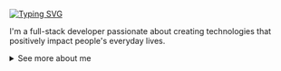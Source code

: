 [![Typing SVG](https://readme-typing-svg.demolab.com?font=Fira+Code&duration=2000&pause=1000&color=F7F7F7&repeat=false&width=435&lines=Hi+there+%F0%9F%91%8B+I'm+Strallia+Chao)](https://git.io/typing-svg) 

I'm a full-stack developer passionate about creating technologies that positively impact people's everyday lives.

<details>
  <summary> See more about me</summary>
  
## Tech Stack

![React](https://img.shields.io/badge/React-20232a?style=for-the-badge&logo=react)
![Express.js](https://img.shields.io/badge/express-20232a?style=for-the-badge&logo=express)
![JavaScript](https://img.shields.io/badge/javascript-20232a?style=for-the-badge&logo=javascript)
![Node.js](https://img.shields.io/badge/Node.js-20232a?style=for-the-badge&logo=node.js)
![Python](https://img.shields.io/badge/python-20232a?style=for-the-badge&logo=python)
![Static Badge](https://img.shields.io/badge/html-20232a?style=for-the-badge&logo=html5)
![CSS](https://img.shields.io/badge/css-20232a?style=for-the-badge&logo=css3)

## Hobbies

- 🛼 Outdoor roller skating
- :pencil2: Drawing
- 📚 Reading
- 🎵 Listening to music and podcasts

</details>

<!--
**strallia/strallia** is a ✨ _special_ ✨ repository because its `README.md` (this file) appears on your GitHub profile.

Here are some ideas to get you started:

- 🔭 I’m currently working on ...
- 🌱 I’m currently learning ...
- 👯 I’m looking to collaborate on ...
- 🤔 I’m looking for help with ...
- 💬 Ask me about ...
- 📫 How to reach me: ...
- 😄 Pronouns: ...
- ⚡ Fun fact: ...
-->
